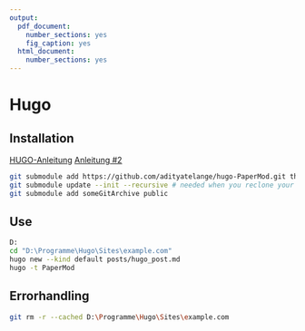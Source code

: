 ```yaml
---
output:
  pdf_document: 
    number_sections: yes
    fig_caption: yes
  html_document: 
    number_sections: yes
---
```

# Hugo

## Installation
[HUGO-Anleitung](https://adityatelange.github.io/hugo-PaperMod/posts/papermod/papermod-installation/#sample-pagemd)
[Anleitung #2](https://gohugo.io/getting-started/usage/)

```bash
git submodule add https://github.com/adityatelange/hugo-PaperMod.git themes/PaperMod --depth=1
git submodule update --init --recursive # needed when you reclone your repo (submodules may not get cloned automatically)
git submodule add someGitArchive public
```

## Use
```bash
D:
cd "D:\Programme\Hugo\Sites\example.com"
hugo new --kind default posts/hugo_post.md
hugo -t PaperMod
```

## Errorhandling
```bash
git rm -r --cached D:\Programme\Hugo\Sites\example.com
```
